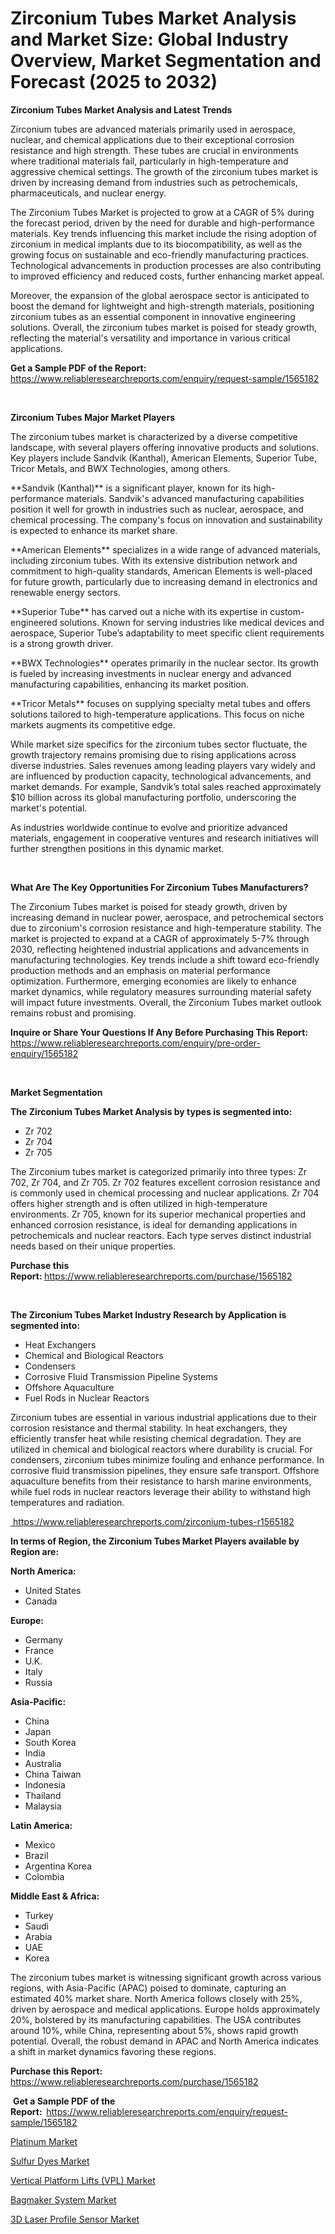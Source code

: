 <p><h1>Zirconium Tubes Market Analysis and Market Size: Global Industry Overview, Market Segmentation and Forecast (2025 to 2032)</h1></p><p><strong>Zirconium Tubes Market Analysis and Latest Trends</strong></p>
<p><p>Zirconium tubes are advanced materials primarily used in aerospace, nuclear, and chemical applications due to their exceptional corrosion resistance and high strength. These tubes are crucial in environments where traditional materials fail, particularly in high-temperature and aggressive chemical settings. The growth of the zirconium tubes market is driven by increasing demand from industries such as petrochemicals, pharmaceuticals, and nuclear energy.</p><p>The Zirconium Tubes Market is projected to grow at a CAGR of 5% during the forecast period, driven by the need for durable and high-performance materials. Key trends influencing this market include the rising adoption of zirconium in medical implants due to its biocompatibility, as well as the growing focus on sustainable and eco-friendly manufacturing practices. Technological advancements in production processes are also contributing to improved efficiency and reduced costs, further enhancing market appeal.</p><p>Moreover, the expansion of the global aerospace sector is anticipated to boost the demand for lightweight and high-strength materials, positioning zirconium tubes as an essential component in innovative engineering solutions. Overall, the zirconium tubes market is poised for steady growth, reflecting the material's versatility and importance in various critical applications.</p></p>
<p><strong>Get a Sample PDF of the Report:&nbsp;</strong> <a href="https://www.reliableresearchreports.com/enquiry/request-sample/1565182?utm_campaign=2287&utm_medium=2&utm_source=Github&utm_content=ia&utm_term=31032025&utm_id=zirconium-tubes">https://www.reliableresearchreports.com/enquiry/request-sample/1565182</a></p>
<p>&nbsp;</p>
<p><strong>Zirconium Tubes Major Market Players</strong></p>
<p><p>The zirconium tubes market is characterized by a diverse competitive landscape, with several players offering innovative products and solutions. Key players include Sandvik (Kanthal), American Elements, Superior Tube, Tricor Metals, and BWX Technologies, among others.</p><p>**Sandvik (Kanthal)** is a significant player, known for its high-performance materials. Sandvik's advanced manufacturing capabilities position it well for growth in industries such as nuclear, aerospace, and chemical processing. The company's focus on innovation and sustainability is expected to enhance its market share.</p><p>**American Elements** specializes in a wide range of advanced materials, including zirconium tubes. With its extensive distribution network and commitment to high-quality standards, American Elements is well-placed for future growth, particularly due to increasing demand in electronics and renewable energy sectors.</p><p>**Superior Tube** has carved out a niche with its expertise in custom-engineered solutions. Known for serving industries like medical devices and aerospace, Superior Tube’s adaptability to meet specific client requirements is a strong growth driver.</p><p>**BWX Technologies** operates primarily in the nuclear sector. Its growth is fueled by increasing investments in nuclear energy and advanced manufacturing capabilities, enhancing its market position.</p><p>**Tricor Metals** focuses on supplying specialty metal tubes and offers solutions tailored to high-temperature applications. This focus on niche markets augments its competitive edge.</p><p>While market size specifics for the zirconium tubes sector fluctuate, the growth trajectory remains promising due to rising applications across diverse industries. Sales revenues among leading players vary widely and are influenced by production capacity, technological advancements, and market demands. For example, Sandvik’s total sales reached approximately $10 billion across its global manufacturing portfolio, underscoring the market's potential.</p><p>As industries worldwide continue to evolve and prioritize advanced materials, engagement in cooperative ventures and research initiatives will further strengthen positions in this dynamic market.</p></p>
<p>&nbsp;</p>
<p><strong>What Are The Key Opportunities For Zirconium Tubes Manufacturers?</strong></p>
<p><p>The Zirconium Tubes market is poised for steady growth, driven by increasing demand in nuclear power, aerospace, and petrochemical sectors due to zirconium's corrosion resistance and high-temperature stability. The market is projected to expand at a CAGR of approximately 5-7% through 2030, reflecting heightened industrial applications and advancements in manufacturing technologies. Key trends include a shift toward eco-friendly production methods and an emphasis on material performance optimization. Furthermore, emerging economies are likely to enhance market dynamics, while regulatory measures surrounding material safety will impact future investments. Overall, the Zirconium Tubes market outlook remains robust and promising.</p></p>
<p><strong>Inquire or Share Your Questions If Any Before Purchasing This Report:</strong> <a href="https://www.reliableresearchreports.com/enquiry/pre-order-enquiry/1565182?utm_campaign=2287&utm_medium=2&utm_source=Github&utm_content=ia&utm_term=31032025&utm_id=zirconium-tubes">https://www.reliableresearchreports.com/enquiry/pre-order-enquiry/1565182</a></p>
<p>&nbsp;</p>
<p><strong>Market Segmentation</strong></p>
<p><strong>The Zirconium Tubes Market Analysis by types is segmented into:</strong></p>
<p><ul><li>Zr 702</li><li>Zr 704</li><li>Zr 705</li></ul></p>
<p><p>The Zirconium tubes market is categorized primarily into three types: Zr 702, Zr 704, and Zr 705. Zr 702 features excellent corrosion resistance and is commonly used in chemical processing and nuclear applications. Zr 704 offers higher strength and is often utilized in high-temperature environments. Zr 705, known for its superior mechanical properties and enhanced corrosion resistance, is ideal for demanding applications in petrochemicals and nuclear reactors. Each type serves distinct industrial needs based on their unique properties.</p></p>
<p><strong>Purchase this Report:&nbsp;</strong><a href="https://www.reliableresearchreports.com/purchase/1565182?utm_campaign=2287&utm_medium=2&utm_source=Github&utm_content=ia&utm_term=31032025&utm_id=zirconium-tubes">https://www.reliableresearchreports.com/purchase/1565182</a></p>
<p>&nbsp;</p>
<p><strong>The Zirconium Tubes Market Industry Research by Application is segmented into:</strong></p>
<p><ul><li>Heat Exchangers</li><li>Chemical and Biological Reactors</li><li>Condensers</li><li>Corrosive Fluid Transmission Pipeline Systems</li><li>Offshore Aquaculture</li><li>Fuel Rods in Nuclear Reactors</li></ul></p>
<p><p>Zirconium tubes are essential in various industrial applications due to their corrosion resistance and thermal stability. In heat exchangers, they efficiently transfer heat while resisting chemical degradation. They are utilized in chemical and biological reactors where durability is crucial. For condensers, zirconium tubes minimize fouling and enhance performance. In corrosive fluid transmission pipelines, they ensure safe transport. Offshore aquaculture benefits from their resistance to harsh marine environments, while fuel rods in nuclear reactors leverage their ability to withstand high temperatures and radiation.</p></p>
<p><a href="https://www.reliableresearchreports.com/zirconium-tubes-r1565182?utm_campaign=2287&utm_medium=2&utm_source=Github&utm_content=ia&utm_term=31032025&utm_id=zirconium-tubes">&nbsp;https://www.reliableresearchreports.com/zirconium-tubes-r1565182</a></p>
<p><strong>In terms of Region, the Zirconium Tubes Market Players available by Region are:</strong></p>
<p>
    <p> <strong> North America: </strong>
        <ul>
            <li>United States</li>
            <li>Canada</li>
        </ul>
        </p> 
    <p> <strong> Europe: </strong>
        <ul>
            <li>Germany</li>
            <li>France</li>
            <li>U.K.</li>
            <li>Italy</li>
            <li>Russia</li>
        </ul>
        </p> 
    <p> <strong> Asia-Pacific: </strong>
        <ul>
            <li>China</li>
            <li>Japan</li>
            <li>South Korea</li>
            <li>India</li>
            <li>Australia</li>
            <li>China Taiwan</li>
            <li>Indonesia</li>
            <li>Thailand</li>
            <li>Malaysia</li>
        </ul>
        </p> 
    <p> <strong> Latin America: </strong>
        <ul>
            <li>Mexico</li>
            <li>Brazil</li>
            <li>Argentina Korea</li>
            <li>Colombia</li>
        </ul>
        </p> 
    <p> <strong> Middle East & Africa: </strong>
        <ul>
            <li>Turkey</li>
            <li>Saudi</li>
            <li>Arabia</li>
            <li>UAE</li>
            <li>Korea</li>
        </ul>
    </p>
    </p>
<p><p>The zirconium tubes market is witnessing significant growth across various regions, with Asia-Pacific (APAC) poised to dominate, capturing an estimated 40% market share. North America follows closely with 25%, driven by aerospace and medical applications. Europe holds approximately 20%, bolstered by its manufacturing capabilities. The USA contributes around 10%, while China, representing about 5%, shows rapid growth potential. Overall, the robust demand in APAC and North America indicates a shift in market dynamics favoring these regions.</p></p>
<p><strong>Purchase this Report: </strong><a href="https://www.reliableresearchreports.com/purchase/1565182?utm_campaign=2287&utm_medium=2&utm_source=Github&utm_content=ia&utm_term=31032025&utm_id=zirconium-tubes">https://www.reliableresearchreports.com/purchase/1565182</a></p>
<p>&nbsp;<strong>Get a Sample PDF of the Report:&nbsp;&nbsp;</strong><a href="https://www.reliableresearchreports.com/enquiry/request-sample/1565182?utm_campaign=2287&utm_medium=2&utm_source=Github&utm_content=ia&utm_term=31032025&utm_id=zirconium-tubes">https://www.reliableresearchreports.com/enquiry/request-sample/1565182</a></p>
<p><strong></strong></p>
<p><p><a href="https://github.com/amourdeeks8j/Market-Research-Report-List-1/blob/main/platinum-market.md?utm_campaign=2287&utm_medium=2&utm_source=Github&utm_content=ia&utm_term=31032025&utm_id=zirconium-tubes">Platinum Market</a></p><p><a href="https://github.com/shongranch73/Market-Research-Report-List-1/blob/main/sulfur-dyes-market.md?utm_campaign=2287&utm_medium=2&utm_source=Github&utm_content=ia&utm_term=31032025&utm_id=zirconium-tubes">Sulfur Dyes Market</a></p><p><a href="https://www.linkedin.com/pulse/based-recent-analysis-vertical-platform-lifts-vpl-market-n7csf?utm_campaign=2287&utm_medium=2&utm_source=Github&utm_content=ia&utm_term=31032025&utm_id=zirconium-tubes">Vertical Platform Lifts (VPL) Market</a></p><p><a href="https://www.linkedin.com/pulse/industry-projections-global-bagmaker-system-market-size-b60xf?utm_campaign=2287&utm_medium=2&utm_source=Github&utm_content=ia&utm_term=31032025&utm_id=zirconium-tubes">Bagmaker System Market</a></p><p><a href="https://www.linkedin.com/pulse/examining-ups-downs-3d-laser-profile-sensor-market-size-wwzff?utm_campaign=2287&utm_medium=2&utm_source=Github&utm_content=ia&utm_term=31032025&utm_id=zirconium-tubes">3D Laser Profile Sensor Market</a></p></p>